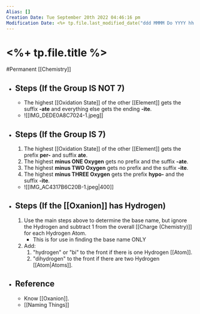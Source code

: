 ```yaml
---
Alias: []
Creation Date: Tue September 20th 2022 04:46:16 pm 
Modification Date: <%+ tp.file.last_modified_date("ddd MMMM Do YYYY hh:mm:ss a") %>
---
```

# <%+ tp.file.title %>
#Permanent [[Chemistry]]

- ## Steps (If the Group **IS NOT** 7)
	- The highest [[Oxidation State]] of the other [[Element]] gets the suffix **-ate** and everything else gets the ending **-ite**.
	- ![[IMG_DEDE0A8C7024-1.jpeg]]
- ## Steps (If the Group **IS** 7)
	1. The highest [[Oxidation State]] of the other [[Element]] gets the prefix **per-** and suffix **ate**.
	2. The highest **minus ONE Oxygen** gets no prefix and the suffix **-ate**.
	3. The highest **minus TWO Oxygen** gets no prefix and the suffix **-ite**.
	4. The highest **minus THREE Oxygen** gets the prefix **hypo-** and the suffix **-ite**.
	- ![[IMG_AC4317B6C20B-1.jpeg|400]]
- ## Steps (If the [[Oxanion]] has Hydrogen)
	1. Use the main steps above to determine the base name, but ignore the Hydrogen and subtract 1 from the overall [[Charge (Chemistry)]] for each Hydrogen Atom.
		- This is for use in finding the base name ONLY
	2. Add:
		1. "hydrogen" or "bi" to the front if there is one Hydrogen [[Atom]].
		2. "dihydrogen" to the front if there are two Hydrogen [[Atom|Atoms]].
- ## Reference
	- Know [[Oxanion]].
	- [[Naming Things]]